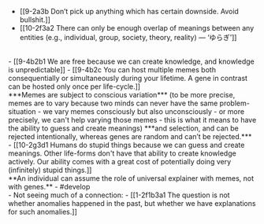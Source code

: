 - [[9-2a3b Don’t pick up anything which has certain downside. Avoid bullshit.]]
- [[10-2f3a2 There can only be enough overlap of meanings between any entities (e.g., individual, group, society, theory, reality) — ‘ゆらぎ’]]
<br>
- [[9-4b2b1 We are free because we can create knowledge, and knowledge is unpredictable]]
- [[9-4b2c You can host multiple memes both consequentially or simultaneously during your lifetime. A gene in contrast can be hosted only once per life-cycle.]]
<br>
***Memes are subject to conscious variation*** (to be more precise, memes are to vary because two minds can never have the same problem-situation - we vary memes consciously but also unconsciously - or more precisely, we can't help varying those memes - this is what it means to have the ability to guess and create meanings) ***and selection, and can be rejected intentionally, whereas genes are random and can’t be rejected.***
- [[10-2g3d1 Humans do stupid things because we can guess and create meanings. Other life-forms don't have that ability to create knowledge actively. Our ability comes with a great cost of potentially doing very (infinitely) stupid things.]]
<br>
**An individual can assume the role of universal explainer with memes, not with genes.**
- #develop
<br>
- Not seeing much of a connection:
- [[1-2f1b3a1 The question is not whether anomalies happened in the past, but whether we have explanations for such anomalies.]]
